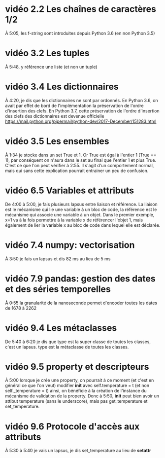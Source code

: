 # vidéo 2.2 Les chaînes de caractères 1/2

À 5:05, les f-string sont introduites depuis Python 3.6 (en non Python 3.5)

# vidéo 3.2 Les tuples

À 5:48, y référence une liste (et non un tuple)

# vidéo 3.4 Les dictionnaires

À 4:20, je dis que les dictionnaires ne sont par ordonnés. En Python 3.6, 
on avait par effet de bord de l'implémentation la préservation de l'ordre d'insertion des clefs. 
En Python 3.7, cette préservation de l'ordre d'insertion des clefs des dictionnaires est devenue
officielle https://mail.python.org/pipermail/python-dev/2017-December/151283.html

# vidéo 3.5 Les ensembles

À 1:34 je stocke dans un set True et 1. Or True est égal à l'entier 1 (True == 1), par conséquent on n'aura
dans le set au final que l'entier 1 et plus True. C'est ce que l'on peut vérifier à 2:55. 
Il s'agit d'un comportement normal, mais qui sans cette explication pourrait entrainer un peu de confusion. 


# vidéo 6.5 Variables et attributs

De 4:00 à 5:00, je fais plusieurs lapsus entre liaison et référence. La liaison est le mécanisme qui 
lie une variable à un bloc de code, la référence est le mécanisme qui associe une variable 
à un objet. Dans le premier exemple, x=1 va à la fois permettre à la variable x de référencer l'objet 1, mais
également de lier la variable x au bloc de code dans lequel elle est déclarée. 

# vidéo 7.4 numpy: vectorisation

À  3:50 je fais un lapsus et dis 82 ms au lieu de  5 ms

# vidéo 7.9 pandas: gestion des dates et des séries temporelles
À 0:55 la granularité de la nanoseconde permet d'encoder toutes les dates de 1678 à 2262

# vidéo 9.4 Les métaclasses

De 5:40 à 6:20 je dis que type est la super classe de toutes les classes, c'est un lapsus. type est
la métaclasse de toutes les classes. 

# vidéo 9.5 property et descripteurs

À 5:00 lorsque je crée une property, on pourrait à ce moment (et c'est en général ce que l'on veut)
modifier __init__ avec self.temperature = t (et non self._temperature = t) ainsi, on bénéficie 
à la création de l'instance du mécanisme de validation de la property. 
Donc à 5:50, __init__ peut bien avoir un attibut temperature (sans le underscore), mais pas
get_temperature et set_temperature. 

# vidéo 9.6 Protocole d'accès aux attributs

À 5:30 à 5:40 je vais un lapsus, je dis set_temperature au lieu de __setattr__